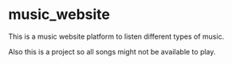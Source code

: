 # music_website
This is a music website platform to listen different types of music.

Also this is a project so all songs might not be available to play.
